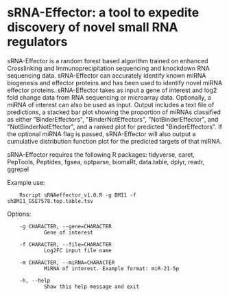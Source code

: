 # sRNA-Effector: a tool to expedite discovery of novel small RNA regulators

sRNA-Effector is a random forest based algorithm trained on enhanced Crosslinking and Immunoprecipitation sequencing and knockdown RNA sequencing data. sRNA-Effector can accurately identify known miRNA biogenesis and effector proteins and has been used to identify novel miRNA effector proteins. sRNA-Effector takes as input a gene of interest and log2 fold change data from RNA sequencing or microarray data. Optionally, a miRNA of interest can also be used as input. Output includes a text file of predictions, a stacked bar plot showing the proportion of miRNAs classified as either "BinderEffectors", "BinderNotEffectors", "NotBinderEffector", and "NotBinderNotEffector", and a ranked plot for predicted "BinderEffectors". If the optional miRNA flag is passed, sRNA-Effector will also output a cumulative distribution function plot for the predicted targets of that miRNA.

sRNA-Effector requires the following R packages:
tidyverse,
caret,
PepTools,
Peptides,
fgsea,
optparse,
biomaRt,
data.table,
dplyr,
readr,
ggrepel

Example use:

        Rscript sRNAeffector_v1.0.R -g BMI1 -f shBMI1_GSE7578.top.table.tsv

Options:

        -g CHARACTER, --gene=CHARACTER
                Gene of interest

        -f CHARACTER, --file=CHARACTER
                Log2FC input file name

        -m CHARACTER, --miRNA=CHARACTER
                MiRNA of interest. Example format: miR-21-5p

        -h, --help
                Show this help message and exit

